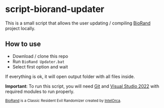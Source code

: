 # script-biorand-updater
This is a small script that allows the user updating / compiling [BioRand](https://github.com/IntelOrca/biorand) project locally.

## How to use
- Download / clone this repo
- Run `BioRand Updater.bat`
- Select first option and wait

If everything is ok, it will open output folder with all files inside.

__Important__: To run this script, you will need [Git](https://git-scm.com/) and [Visual Studio 2022](https://visualstudio.microsoft.com/vs/) with required modules to run properly.
<br>

<sup> [BioRand](https://github.com/IntelOrca/biorand) is a Classic Resident Evil Randomizer created by [IntelOrca](https://github.com/IntelOrca). </sup>